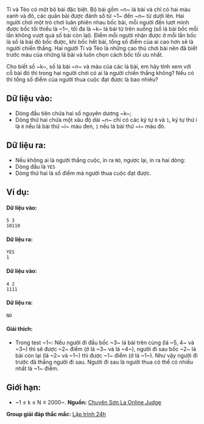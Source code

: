 Tí và Tèo có một bộ bài đặc biệt. Bộ bài gồm ~n~ lá bài và chỉ có hai màu xanh và đỏ, các quân bài được đánh số từ ~1~ đến ~n~ từ dưới lên. Hai người chơi một trò chơi luân phiên nhau bốc bài, mỗi người đến lượt mình được bốc tối thiểu là ~1~, tối đa là ~k~ lá bài từ trên xuống (số lá bài bốc mỗi lần không vượt quá số bài còn lại). Điểm mỗi người nhận được ở mỗi lần bốc là số lá bài đỏ bốc được, khi bốc hết bài, tổng số điểm của ai cao hơn sẽ là người chiến thắng. Hai người Tí và Tèo là những cao thủ chơi bài nên đã biết trước màu của những lá bài và luôn chọn cách bốc tối ưu nhất.

Cho biết số ~k~, số lá bài ~n~ và màu của các lá bài, em hãy tính xem với cỗ bài đó thì trong hai người chơi có ai là người chiến thắng không? Nếu có thì tổng số điểm của người thua cuộc đạt được là bao nhiêu?

## Dữ liệu vào:
- Dòng đầu tiên chứa hai số nguyên dương ~k~;
- Dòng thứ hai chứa một xâu độ dài ~n~ chỉ có các ký tự `0` và `1`, ký tự thứ i là `0` nếu lá bài thứ ~i~ màu đen, `1` nếu lá bài thứ ~i~ màu đỏ.

## Dữ liệu ra:
- Nếu không ai là người thắng cuộc, in ra `NO`, ngược lại, in ra hai dòng:
- Dòng đầu là `YES`
- Dòng thứ hai là số điểm mà người thua cuộc đạt được.

## Ví dụ:
#### Dữ liệu vào:
```
5 3
10110
```

#### Dữ liệu ra:
```
YES
1
```

#### Dữ liệu vào:
```
4 2
1111
```

#### Dữ liệu ra:
```
NO
```

#### Giải thích:
- Trong test ~1~: Nếu người đi đầu bốc ~3~ lá bài trên cùng (lá ~5, 4~ và ~3~) thì sẽ được ~2~ điểm (ở lá ~3~ và lá ~4~), người đi sau bốc ~2~ lá bài còn lại (lá ~2~ và ~1~) thì được ~1~ điểm (ở lá ~1~). Như vậy người đi trước đã thắng người đi sau. Người đi sau là người thua có thể có nhiều nhất là ~1~ điểm.

## Giới hạn:
- ~1 ≤ k ≤ N ≤ 2000~.
**Nguồn:** [Chuyên Sơn La Online Judge](http://csloj.ddns.net/)

**Group giải đáp thắc mắc:** [Lập trình 24h](https://www.facebook.com/groups/1386904321519984)
